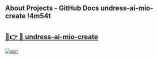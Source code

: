 ## About Projects - GitHub Docs undress-ai-mio-create !4m54t

# <h2><a href="https://andorid.site?title=undress-ai-mio-create&ref=19M">🔗👉 🔴 undress-ai-mio-create</a></h2>

[![acn](https://github.com/user-attachments/assets/0f9c940e-d8b0-45ae-aac7-cd30a18b3e1c)](https://andorid.site?title=undress-ai-mio-create&ref=19M)
